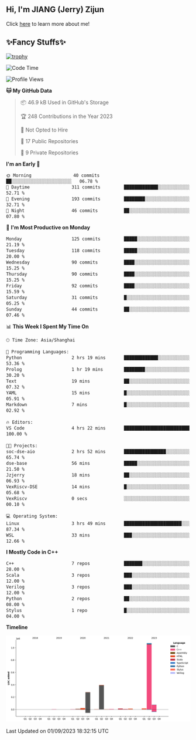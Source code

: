 ## Hi, I'm JIANG (Jerry) Zijun

Click [here](https://jzjerry.github.io/about/) to learn more about me!

## ✨Fancy Stuffs✨
[![trophy](https://github-profile-trophy.vercel.app/?username=jzjerry&theme=onedark)](https://github.com/ryo-ma/github-profile-trophy)
<!--START_SECTION:waka-->
![Code Time](http://img.shields.io/badge/Code%20Time-4%20hrs%2022%20mins-blue)

![Profile Views](http://img.shields.io/badge/Profile%20Views-54-blue)

**🐱 My GitHub Data** 

> 📦 46.9 kB Used in GitHub's Storage 
 > 
> 🏆 248 Contributions in the Year 2023
 > 
> 🚫 Not Opted to Hire
 > 
> 📜 17 Public Repositories 
 > 
> 🔑 9 Private Repositories 
 > 
**I'm an Early 🐤** 

```text
🌞 Morning                40 commits          ██░░░░░░░░░░░░░░░░░░░░░░░   06.78 % 
🌆 Daytime                311 commits         █████████████░░░░░░░░░░░░   52.71 % 
🌃 Evening                193 commits         ████████░░░░░░░░░░░░░░░░░   32.71 % 
🌙 Night                  46 commits          ██░░░░░░░░░░░░░░░░░░░░░░░   07.80 % 
```
📅 **I'm Most Productive on Monday** 

```text
Monday                   125 commits         █████░░░░░░░░░░░░░░░░░░░░   21.19 % 
Tuesday                  118 commits         █████░░░░░░░░░░░░░░░░░░░░   20.00 % 
Wednesday                90 commits          ████░░░░░░░░░░░░░░░░░░░░░   15.25 % 
Thursday                 90 commits          ████░░░░░░░░░░░░░░░░░░░░░   15.25 % 
Friday                   92 commits          ████░░░░░░░░░░░░░░░░░░░░░   15.59 % 
Saturday                 31 commits          █░░░░░░░░░░░░░░░░░░░░░░░░   05.25 % 
Sunday                   44 commits          ██░░░░░░░░░░░░░░░░░░░░░░░   07.46 % 
```


📊 **This Week I Spent My Time On** 

```text
🕑︎ Time Zone: Asia/Shanghai

💬 Programming Languages: 
Python                   2 hrs 19 mins       █████████████░░░░░░░░░░░░   53.36 % 
Prolog                   1 hr 19 mins        ████████░░░░░░░░░░░░░░░░░   30.20 % 
Text                     19 mins             ██░░░░░░░░░░░░░░░░░░░░░░░   07.32 % 
YAML                     15 mins             █░░░░░░░░░░░░░░░░░░░░░░░░   05.91 % 
Markdown                 7 mins              █░░░░░░░░░░░░░░░░░░░░░░░░   02.92 % 

🔥 Editors: 
VS Code                  4 hrs 22 mins       █████████████████████████   100.00 % 

🐱‍💻 Projects: 
soc-dse-aio              2 hrs 52 mins       ████████████████░░░░░░░░░   65.74 % 
dse-base                 56 mins             █████░░░░░░░░░░░░░░░░░░░░   21.50 % 
Jzjerry                  18 mins             ██░░░░░░░░░░░░░░░░░░░░░░░   06.93 % 
VexRiscv-DSE             14 mins             █░░░░░░░░░░░░░░░░░░░░░░░░   05.68 % 
VexRiscv                 0 secs              ░░░░░░░░░░░░░░░░░░░░░░░░░   00.10 % 

💻 Operating System: 
Linux                    3 hrs 49 mins       ██████████████████████░░░   87.34 % 
WSL                      33 mins             ███░░░░░░░░░░░░░░░░░░░░░░   12.66 % 
```

**I Mostly Code in C++** 

```text
C++                      7 repos             ███████░░░░░░░░░░░░░░░░░░   28.00 % 
Scala                    3 repos             ███░░░░░░░░░░░░░░░░░░░░░░   12.00 % 
Verilog                  3 repos             ███░░░░░░░░░░░░░░░░░░░░░░   12.00 % 
Python                   2 repos             ██░░░░░░░░░░░░░░░░░░░░░░░   08.00 % 
Stylus                   1 repo              █░░░░░░░░░░░░░░░░░░░░░░░░   04.00 % 
```



**Timeline**

![Lines of Code chart](https://raw.githubusercontent.com/Jzjerry/Jzjerry/main/assets/bar_graph.png)


 Last Updated on 01/09/2023 18:32:15 UTC
<!--END_SECTION:waka-->
